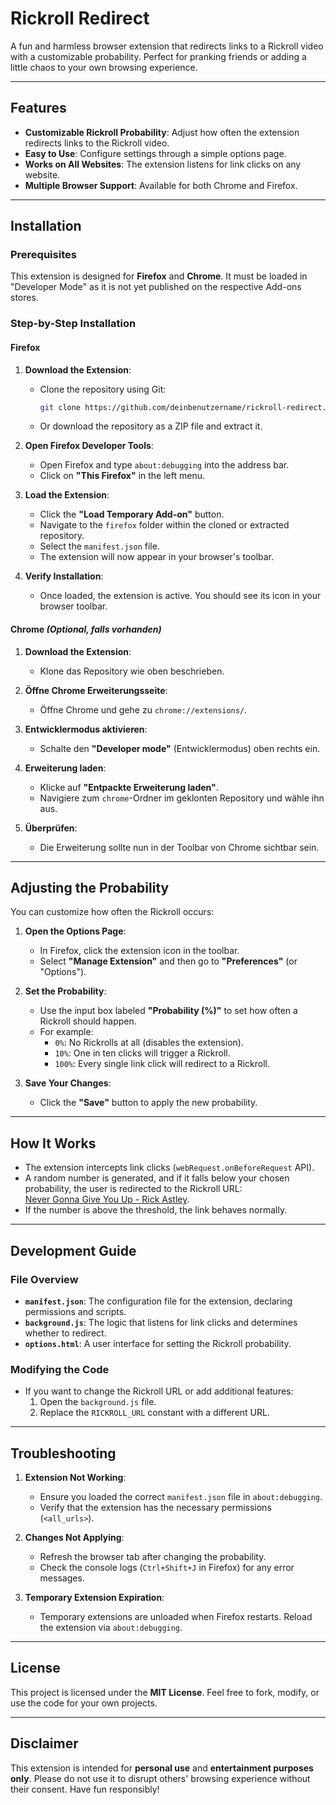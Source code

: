 # Rickroll Redirect

A fun and harmless browser extension that redirects links to a Rickroll video with a customizable probability. Perfect for pranking friends or adding a little chaos to your own browsing experience.

---

## Features

- **Customizable Rickroll Probability**: Adjust how often the extension redirects links to the Rickroll video.
- **Easy to Use**: Configure settings through a simple options page.
- **Works on All Websites**: The extension listens for link clicks on any website.
- **Multiple Browser Support**: Available for both Chrome and Firefox.

---

## Installation

### Prerequisites
This extension is designed for **Firefox** and **Chrome**. It must be loaded in "Developer Mode" as it is not yet published on the respective Add-ons stores.

### Step-by-Step Installation

#### **Firefox**

1. **Download the Extension**:
   - Clone the repository using Git:
     ```bash
     git clone https://github.com/deinbenutzername/rickroll-redirect.git
     ```
   - Or download the repository as a ZIP file and extract it.

2. **Open Firefox Developer Tools**:
   - Open Firefox and type `about:debugging` into the address bar.
   - Click on **"This Firefox"** in the left menu.

3. **Load the Extension**:
   - Click the **"Load Temporary Add-on"** button.
   - Navigate to the `firefox` folder within the cloned or extracted repository.
   - Select the `manifest.json` file.
   - The extension will now appear in your browser's toolbar.

4. **Verify Installation**:
   - Once loaded, the extension is active. You should see its icon in your browser toolbar.

#### **Chrome** *(Optional, falls vorhanden)*

1. **Download the Extension**:
   - Klone das Repository wie oben beschrieben.

2. **Öffne Chrome Erweiterungsseite**:
   - Öffne Chrome und gehe zu `chrome://extensions/`.

3. **Entwicklermodus aktivieren**:
   - Schalte den **"Developer mode"** (Entwicklermodus) oben rechts ein.

4. **Erweiterung laden**:
   - Klicke auf **"Entpackte Erweiterung laden"**.
   - Navigiere zum `chrome`-Ordner im geklonten Repository und wähle ihn aus.

5. **Überprüfen**:
   - Die Erweiterung sollte nun in der Toolbar von Chrome sichtbar sein.

---

## Adjusting the Probability

You can customize how often the Rickroll occurs:

1. **Open the Options Page**:
   - In Firefox, click the extension icon in the toolbar.
   - Select **"Manage Extension"** and then go to **"Preferences"** (or "Options").

2. **Set the Probability**:
   - Use the input box labeled **"Probability (%)"** to set how often a Rickroll should happen.
   - For example:
     - `0%`: No Rickrolls at all (disables the extension).
     - `10%`: One in ten clicks will trigger a Rickroll.
     - `100%`: Every single link click will redirect to a Rickroll.

3. **Save Your Changes**:
   - Click the **"Save"** button to apply the new probability.

---

## How It Works

- The extension intercepts link clicks (`webRequest.onBeforeRequest` API).
- A random number is generated, and if it falls below your chosen probability, the user is redirected to the Rickroll URL:  
  [Never Gonna Give You Up - Rick Astley](https://www.youtube.com/watch?v=oHg5SJYRHA0&t=44s).
- If the number is above the threshold, the link behaves normally.

---

## Development Guide

### File Overview

- **`manifest.json`**: The configuration file for the extension, declaring permissions and scripts.
- **`background.js`**: The logic that listens for link clicks and determines whether to redirect.
- **`options.html`**: A user interface for setting the Rickroll probability.

### Modifying the Code

- If you want to change the Rickroll URL or add additional features:
  1. Open the `background.js` file.
  2. Replace the `RICKROLL_URL` constant with a different URL.

---

## Troubleshooting

1. **Extension Not Working**:
   - Ensure you loaded the correct `manifest.json` file in `about:debugging`.
   - Verify that the extension has the necessary permissions (`<all_urls>`).

2. **Changes Not Applying**:
   - Refresh the browser tab after changing the probability.
   - Check the console logs (`Ctrl+Shift+J` in Firefox) for any error messages.

3. **Temporary Extension Expiration**:
   - Temporary extensions are unloaded when Firefox restarts. Reload the extension via `about:debugging`.

---

## License

This project is licensed under the **MIT License**. Feel free to fork, modify, or use the code for your own projects.

---

## Disclaimer

This extension is intended for **personal use** and **entertainment purposes only**. Please do not use it to disrupt others' browsing experience without their consent. Have fun responsibly!
